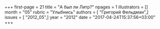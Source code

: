 +++
first-page = 21
title = "А был ли Литр?"
npages = 1
illustrators = []
month = "05"
rubric = "Улыбнись"
authors = [ "Григорий Фельдман",]
issues = [ "2012_05",]
year = "2012"
date = "2017-04-24T15:37:56+03:00"
+++
